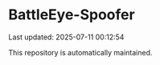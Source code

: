 # BattleEye-Spoofer

Last updated: 2025-07-11 00:12:54

This repository is automatically maintained.

